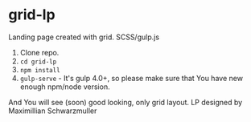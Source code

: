 # grid-lp
Landing page created with grid. SCSS/gulp.js


1. Clone repo.
2. ```cd grid-lp```
3. ```npm install```
4. ```gulp-serve``` - It's gulp 4.0+, so please make sure that You have new enough npm/node version.


And You will see (soon) good looking, only grid layout.
LP designed by Maximillian Schwarzmuller
